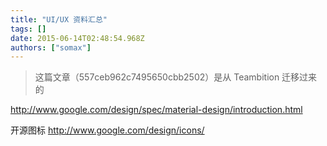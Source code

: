 ```yaml
---
title: "UI/UX 资料汇总"
tags: []
date: 2015-06-14T02:48:54.968Z
authors: ["somax"]
---
```


> 这篇文章（557ceb962c7495650cbb2502）是从 Teambition 迁移过来的

<p><a href="http://www.google.com/design/spec/material-design/introduction.html">http://www.google.com/design/spec/material-design/introduction.html</a><br></p><p>开源图标 <a href="http://www.google.com/design/icons/">http://www.google.com/design/icons/</a>&nbsp;<br></p>
